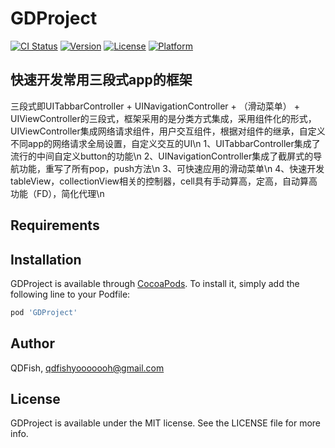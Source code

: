 # GDProject

[![CI Status](https://img.shields.io/travis/QDFish/GDProject.svg?style=flat)](https://travis-ci.org/QDFish/GDProject)
[![Version](https://img.shields.io/cocoapods/v/GDProject.svg?style=flat)](https://cocoapods.org/pods/GDProject)
[![License](https://img.shields.io/cocoapods/l/GDProject.svg?style=flat)](https://cocoapods.org/pods/GDProject)
[![Platform](https://img.shields.io/cocoapods/p/GDProject.svg?style=flat)](https://cocoapods.org/pods/GDProject)

## 快速开发常用三段式app的框架
三段式即UITabbarController + UINavigationController + （滑动菜单） + UIViewController的三段式，框架采用的是分类方式集成，采用组件化的形式，UIViewController集成网络请求组件，用户交互组件，根据对组件的继承，自定义不同app的网络请求全局设置，自定义交互的UI\n
1、UITabbarController集成了流行的中间自定义button的功能\n
2、UINavigationController集成了截屏式的导航功能，重写了所有pop，push方法\n
3、可快速应用的滑动菜单\n
4、快速开发tableView，collectionView相关的控制器，cell具有手动算高，定高，自动算高功能（FD），简化代理\n

## Requirements

## Installation

GDProject is available through [CocoaPods](https://cocoapods.org). To install
it, simply add the following line to your Podfile:

```ruby
pod 'GDProject'
```

## Author

QDFish, qdfishyooooooh@gmail.com

## License

GDProject is available under the MIT license. See the LICENSE file for more info.
